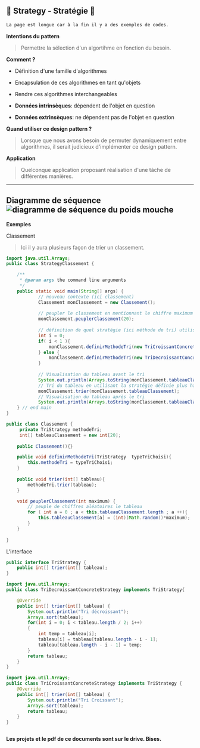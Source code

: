 🍃 Strategy - Stratégie 🍃
--------
```java
La page est longue car à la fin il y a des exemples de codes.
```
**Intentions du pattern**
> Permettre la sélection d'un algortihme en fonction du besoin.

**Comment ?**
- Définition d'une famille d'algorithmes
- Encapsulation de ces algorithmes en tant qu'objets
- Rendre ces algorithmes interchangeables

- **Données intrinsèques**: dépendent de l'objet en question

- **Données extrinsèques**: ne dépendent pas de l'objet en question

**Quand utiliser ce design pattern ?**
> Lorsque que nous avons besoin de permuter dynamiquement entre algorithmes, il serait judicieux d'implémenter ce design pattern. 

**Application**
> Quelconque application proposant réalisation d'une tâche de différentes manières.

--------
**Diagramme de séquence**
![diagramme de séquence du poids mouche](https://image.noelshack.com/fichiers/2017/13/1490610078-strategysequencediagram.png)
--------
**Exemples**

Classement

> Ici il y aura plusieurs façon de trier un classement.

```java
import java.util.Arrays;
public class StrategyClassement {

    /**
     * @param args the command line arguments
     */
    public static void main(String[] args) {
            // nouveau contexte (ici classement)
            Classement monClassement = new Classement();
            
            // peupler le classement en mentionnant le chiffre maximum
            monClassement.peuplerClassement(20);
            
            // définition de quel stratégie (ici méthode de tri) utiliser
            int i = 0;
            if( i < 1 ){
                monClassement.definirMethodeTri(new TriCroissantConcreteStrategy());
            } else {
                monClassement.definirMethodeTri(new TriDecroissantConcreteStrategy());
            }
            
            // Visualisation du tableau avant le tri
            System.out.println(Arrays.toString(monClassement.tableauClassement));
            // Tri du tableau en utilisant la stratégie définie plus haut
            monClassement.trier(monClassement.tableauClassement);
            // Visualisation du tableau après le tri
            System.out.println(Arrays.toString(monClassement.tableauClassement));
    } // end main
}
```

```java
public class Classement {
     private TriStrategy methodeTri;
     int[] tableauClassement = new int[20];   
    
    public Classement(){}

    public void definirMethodeTri(TriStrategy  typeTriChoisi){
        this.methodeTri = typeTriChoisi;
    }
      
    public void trier(int[] tableau){
        methodeTri.trier(tableau);
    }

    void peuplerClassement(int maximum) {
        // peuple de chiffres aléatoires le tableau
        for ( int a = 0 ; a < this.tableauClassement.length ; a ++){
            this.tableauClassement[a] = (int)(Math.random()*maximum);
        }     
    }
    
}
```
L'interface
```java
public interface TriStrategy {
    public int[] trier(int[] tableau);  
}
```

```java
import java.util.Arrays;
public class TriDecroissantConcreteStrategy implements TriStrategy{

    @Override
    public int[] trier(int[] tableau) {
        System.out.println("Tri décroissant");
        Arrays.sort(tableau);
        for(int i = 0; i < tableau.length / 2; i++)
        {
            int temp = tableau[i];
            tableau[i] = tableau[tableau.length - i - 1];
            tableau[tableau.length - i - 1] = temp;
        }     
        return tableau;
    }
}
```

```java
import java.util.Arrays;
public class TriCroissantConcreteStrategy implements TriStrategy {  
    @Override
    public int[] trier(int[] tableau) {
        System.out.println("Tri Croissant");
        Arrays.sort(tableau);
        return tableau;
    }
}
```


```java
```


**Les projets et le pdf de ce documents sont sur le drive. Bises.**

